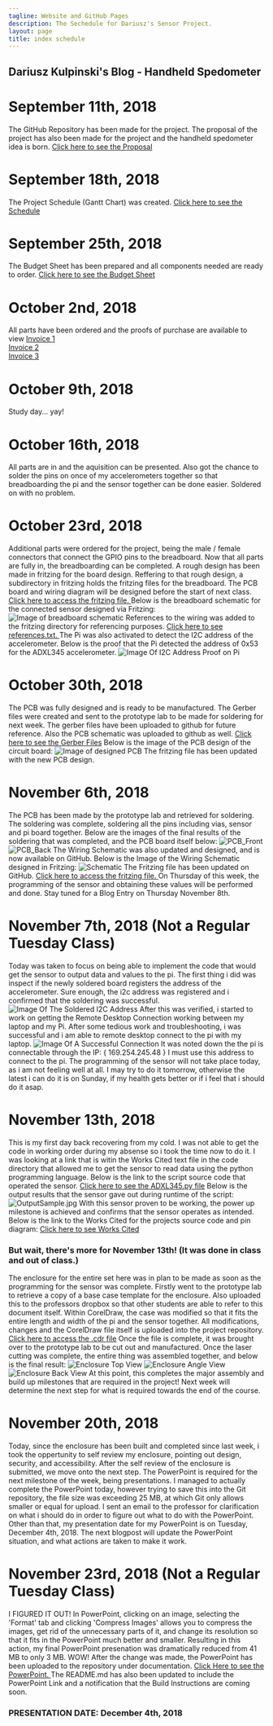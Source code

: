 ```yaml
---
tagline: Website and GitHub Pages
description: The Sechedule for Dariusz's Sensor Project.
layout: page
title: index schedule
---
```


Dariusz Kulpinski's Blog - Handheld Spedometer
----------------------------------------------

# September 11th, 2018

The GitHub Repository has been made for the project. The proposal of the project has also been made for the project
and the handheld spedometer idea is born. [Click here to see the Proposal](https://github.com/BlueDaroosh/handheldSpedometer/blob/master/Documentation/ProposalContentStudentNameRev02.xlsx)

# September 18th, 2018

The Project Schedule (Gantt Chart) was created. [Click here to see the Schedule](https://github.com/BlueDaroosh/handheldSpedometer/blob/master/Documentation/Accelerometer%20Project.mpp)

# September 25th, 2018

The Budget Sheet has been prepared and all components needed are ready to order.
[Click here to see the Budget Sheet](https://github.com/BlueDaroosh/handheldSpedometer/blob/master/Documentation/PartCostSheetForSpeedometer.xlsx)

# October 2nd, 2018

All parts have been ordered and the proofs of purchase are available to view
[Invoice 1](https://github.com/BlueDaroosh/handheldSpedometer/blob/master/Documentation/invoice1.png)  
[Invoice 2](https://github.com/BlueDaroosh/handheldSpedometer/blob/master/Documentation/invoice2.png)  
[Invoice 3](https://github.com/BlueDaroosh/handheldSpedometer/blob/master/Documentation/invoice3.png)

# October 9th, 2018
Study day... yay!

# October 16th, 2018
All parts are in and the aquisition can be presented. Also got the chance to solder the pins on once of my accelerometers together so that breadboarding the pi and the sensor together can be done easier. Soldered on with no problem.

# October 23rd, 2018
Additional parts were ordered for the project, being the male / female connectors that connect the GPIO pins to the breadboard. Now that all parts are fully in, the breadboarding can be completed. A rough design has been made in fritzing for the board design. Reffering to that rough design, a subdirectory in fritzing holds the fritzing files for the breadboard. The PCB board and wiring diagram will be designed before the start of next class. [Click here to access the fritzing file. ](https://github.com/BlueDaroosh/handheldSpedometer/blob/master/fritzing/handheldspedo.fzz)
Below is the breadboard schematic for the connected sensor designed via Fritzing:
![Image of breadboard schematic](https://github.com/BlueDaroosh/handheldSpedometer/blob/master/fritzing/handheldspedo_bb.jpg)
References to the wiring was added to the fritzing directory for referencing purposes. [Click here to see references.txt. ](https://github.com/BlueDaroosh/handheldSpedometer/blob/master/fritzing/wiringreferences.txt)
The Pi was also activated to detect the I2C address of the accelerometer. Below is the proof that the Pi detected the address of 0x53 for the ADXL345 accelerometer.
![Image Of I2C Address Proof on Pi](https://github.com/BlueDaroosh/handheldSpedometer/blob/master/Documentation/image1.JPG)

# October 30th, 2018
The PCB was fully designed and is ready to be manufactured. The Gerber files were created and sent to the prototype lab to be made for soldering for next week. The gerber files have been uploaded to github for future reference. Also the PCB schematic was uploaded to github as well. [Click here to see the Gerber Files](https://github.com/BlueDaroosh/handheldSpedometer/tree/master/GerberFiles)
Below is the image of the PCB design of the circuit board:
![Image of designed PCB](https://github.com/BlueDaroosh/handheldSpedometer/blob/master/fritzing/handheldspedo_pcb.jpg)
The fritzing file has been updated with the new PCB design.

# November 6th, 2018
The PCB has been made by the prototype lab and retrieved for soldering. The soldering was complete, soldering all the pins including vias, sensor and pi board together. Below are the images of the final results of the soldering that was completed, and the PCB board itself below:
![PCB_Front](https://github.com/BlueDaroosh/handheldSpedometer/blob/master/Documentation/PCB_Front.JPG)
![PCB_Back](https://github.com/BlueDaroosh/handheldSpedometer/blob/master/Documentation/PCB_Back.JPG)
The Wiring Schematic was also updated and designed, and is now available on GitHub. Below is the Image of the Wiring Schematic designed in Fritzing:
![Schematic](https://github.com/BlueDaroosh/handheldSpedometer/blob/master/fritzing/handheldspedo_schem.jpg)
The Fritzing file has been updated on GitHub. [Click here to access the fritzing file. ](https://github.com/BlueDaroosh/handheldSpedometer/blob/master/fritzing/handheldspedo.fzz)
On Thursday of this week, the programming of the sensor and obtaining these values will be performed and done. Stay tuned for a Blog Entry on Thursday November 8th.

# November 7th, 2018 (Not a Regular Tuesday Class)
Today was taken to focus on being able to implement the code that would get the sensor to output data and values to the pi. The first thing i did was inspect if the newly soldered board registers the address of the accelerometer. Sure enough, the i2c address was registered and i confirmed that the soldering was successful.
![Image Of The Soldered I2C Address](https://github.com/BlueDaroosh/handheldSpedometer/blob/master/Documentation/IMG_9533.JPG)
After this was verified, i started to work on getting the Remote Desktop Connection working between my laptop and my Pi. After some tedious work and troubleshooting, i was successful and i am able to remote desktop connect to the pi with my laptop.
![Image Of A Successful Connection](https://github.com/BlueDaroosh/handheldSpedometer/blob/master/Documentation/IMG_9534.JPG)
It was noted down the the pi is connectable through the IP: { 169.254.245.48 } I must use this address to connect to the pi. The programming of the sensor will not take place today, as i am not feeling well at all. I may try to do it tomorrow, otherwise the latest i can do it is on Sunday, if my health gets better or if i feel that i should do it asap.

# November 13th, 2018
This is my first day back recovering from my cold. I was not able to get the code in working order during my absense so i took the time now to do it. I was looking at a link that is witin the Works Cited text file in the code directory that allowed me to get the sensor to read data using the python programming language. Below is the link to the script source code that operated the sensor.
[Click here to see the ADXL345.py file](https://github.com/BlueDaroosh/handheldSpedometer/blob/master/Code/ADXL345.py)
Below is the output results that the sensor gave out during runtime of the script:
![OutputSample.jpg](https://github.com/BlueDaroosh/handheldSpedometer/blob/master/Code/OutputCapture.JPG)
With this sensor proven to be working, the power up milestone is achieved and confirms that the sensor operates as intended. Below is the link to the Works Cited for the projects source code and pin diagram:
[Click here to see Works Cited](https://github.com/BlueDaroosh/handheldSpedometer/blob/master/Code/WorksCited)

### But wait, there's more for November 13th! (It was done in class and out of class.)

The enclosure for the entire set here was in plan to be made as soon as the programming for the sensor was complete. Firstly went to the prototype lab to retrieve a copy of a base case template for the enclosure. Also uploaded this to the professors dropbox so that other students are able to refer to this document itself. Within CorelDraw, the case was modified so that it fits the entire length and width of the pi and the sensor together. All modifications, changes and the CorelDraw file itself is uploaded into the project repository.
[Click here to access the .cdr file](https://github.com/BlueDaroosh/handheldSpedometer/blob/master/Enclosure/ADXL345Case.cdr)
Once the file is complete, it was brought over to the prototype lab to be cut out and manufactured. Once the laser cutting was complete, the entire thing was assembled together, and below is the final result:
![Enclosure Top View](https://github.com/BlueDaroosh/handheldSpedometer/blob/master/Enclosure/EnclosureTop.JPG)
![Enclosure Angle View](https://github.com/BlueDaroosh/handheldSpedometer/blob/master/Enclosure/EnclosureAngle.JPG)
![Enclosure Back View](https://github.com/BlueDaroosh/handheldSpedometer/blob/master/Enclosure/EnclosureBack.JPG)
At this point, this completes the major assembly and build up milestones that are required in the project! Next week will determine the next step for what is required towards the end of the course.

# November 20th, 2018
Today, since the enclosure has been built and completed since last week, i took the oppertunity to self review my enclosure, pointing out design, security, and accessibility. After the self review of the enclosure is submitted, we move onto the next step. The PowerPoint is required for the next milestone of the week, being presentations. I managed to actually complete the PowerPoint today, however trying to save this into the Git repository, the file size was exceeding 25 MB, at which Git only allows smaller or equal for upload. I sent an email to the professor for clarification on what i should do in order to figure out what to do with the PowerPoint. Other than that, my presentation date for my PowerPoint is on Tuesday, December 4th, 2018. The next blogpost will update the PowerPoint situation, and what actions are taken to make it work.

# November 23rd, 2018 (Not a Regular Tuesday Class)
I FIGURED IT OUT! In PowerPoint, clicking on an image, selecting the 'Format' tab and clicking 'Compress Images' allows you to compress the images, get rid of the unnecessary parts of it, and change its resolution so that it fits in the PowerPoint much better and smaller. Resulting in this action, my final PowerPoint presenation was dramatically reduced from 41 MB to only 3 MB. WOW! After the change was made, the PowerPoint has been uploaded to the repository under documentation. [Click Here to see the PowerPoint. ](https://github.com/BlueDaroosh/handheldSpedometer/blob/master/Documentation/Hardware%20Presentation%20-%20Dariusz.pptx)
The README.md has also been updated to include the PowerPoint Link and a notification that the Build Instructions are coming soon.
### PRESENTATION DATE: December 4th, 2018
